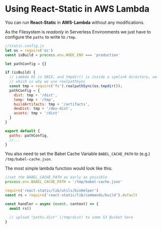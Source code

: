 # Using React-Static in AWS Lambda

You can run **React-Static** in **AWS-Lambda** without any modifications.

As the Filesystem is _readonly_ in Serverless Environments we just have to configure the `paths` to write to `/tmp`.

```javascript
//static.config.js
let os = require('os')
const isBuild = process.env.NODE_ENV === 'production'

let pathConfig = {}

if (isBuild) {
  // Lambda OS is UNIX, and tmpdir() is inside a symlink directory, we need the actual path,
  // which is why we use realpathSync
  const tmp = require('fs').realpathSync(os.tmpdir());
  pathConfig = {
    dist: tmp + '/dist',
    temp: tmp + '/tmp',
    buildArtifacts: tmp + '/artifacts',
    devDist: tmp + '/dev-dist',
    assets: tmp + '/dist'
  }
}

export default {
  paths: pathConfig,
  //...
}
```

You also need to set the Babel Cache Variable `BABEL_CACHE_PATH` to (e.g.) `/tmp/babel-cache.json`.

The most simple lambda function would look like this:

```javascript
//set the BABEL_CACHE_PATH as early as possible
process.env.BABEL_CACHE_PATH = '/tmp/babel-cache.json'

require('react-static/lib/utils/binHelper')
const rs = require('react-static/lib/commands/build').default

const handler = async (event, context) => {
  await rs()

  // upload "paths.dist" (/tmp/dist) to some S3 Bucket here
}
```
